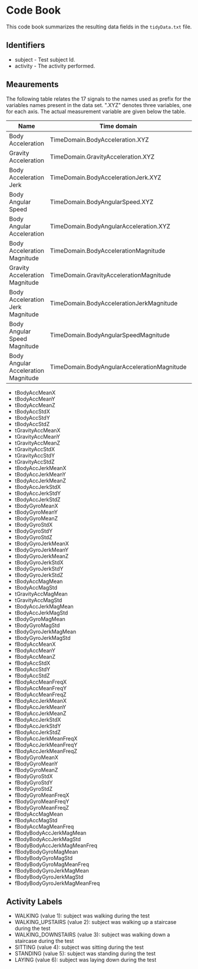 # Code Book

This code book summarizes the resulting data fields in the <code>tidyData.txt</code> file.

## Identifiers

* subject - Test subject Id.
* activity - The activity performed.

## Meaurements
The following table relates the 17 signals to the names used as prefix for the variables names present in the data set. 
".XYZ" denotes three variables, one for each axis.
The actual measurement variable are given below the table.

| Name | Time domain | Frequency domain |
| ---- | ----------- | ---------------- |
| Body Acceleration	| TimeDomain.BodyAcceleration.XYZ	| FrequencyDomain.BodyAcceleration.XYZ |
| Gravity Acceleration	| TimeDomain.GravityAcceleration.XYZ	|  |
| Body Acceleration Jerk	| TimeDomain.BodyAccelerationJerk.XYZ	| FrequencyDomain.BodyAccelerationJerk.XYZ |
| Body Angular Speed	| TimeDomain.BodyAngularSpeed.XYZ	| FrequencyDomain.BodyAngularSpeed.XYZ |
| Body Angular Acceleration	| TimeDomain.BodyAngularAcceleration.XYZ	|  |
| Body Acceleration Magnitude	| TimeDomain.BodyAccelerationMagnitude	| FrequencyDomain.BodyAccelerationMagnitude |
| Gravity Acceleration Magnitude	| TimeDomain.GravityAccelerationMagnitude	|  |
| Body Acceleration Jerk Magnitude	| TimeDomain.BodyAccelerationJerkMagnitude	| FrequencyDomain.BodyAccelerationJerkMagnitude |
| Body Angular Speed Magnitude	| TimeDomain.BodyAngularSpeedMagnitude	| FrequencyDomain.BodyAngularSpeedMagnitude |
| Body Angular Acceleration Magnitude	| TimeDomain.BodyAngularAccelerationMagnitude	| FrequencyDomain.BodyAngularAccelerationMagnitude |


* tBodyAccMeanX
* tBodyAccMeanY
* tBodyAccMeanZ
* tBodyAccStdX
* tBodyAccStdY
* tBodyAccStdZ
* tGravityAccMeanX
* tGravityAccMeanY
* tGravityAccMeanZ
* tGravityAccStdX
* tGravityAccStdY
* tGravityAccStdZ
* tBodyAccJerkMeanX
* tBodyAccJerkMeanY
* tBodyAccJerkMeanZ
* tBodyAccJerkStdX
* tBodyAccJerkStdY
* tBodyAccJerkStdZ
* tBodyGyroMeanX
* tBodyGyroMeanY
* tBodyGyroMeanZ
* tBodyGyroStdX
* tBodyGyroStdY
* tBodyGyroStdZ
* tBodyGyroJerkMeanX
* tBodyGyroJerkMeanY
* tBodyGyroJerkMeanZ
* tBodyGyroJerkStdX
* tBodyGyroJerkStdY
* tBodyGyroJerkStdZ
* tBodyAccMagMean
* tBodyAccMagStd
* tGravityAccMagMean
* tGravityAccMagStd
* tBodyAccJerkMagMean
* tBodyAccJerkMagStd
* tBodyGyroMagMean
* tBodyGyroMagStd
* tBodyGyroJerkMagMean
* tBodyGyroJerkMagStd
* fBodyAccMeanX
* fBodyAccMeanY
* fBodyAccMeanZ
* fBodyAccStdX
* fBodyAccStdY
* fBodyAccStdZ
* fBodyAccMeanFreqX
* fBodyAccMeanFreqY
* fBodyAccMeanFreqZ
* fBodyAccJerkMeanX
* fBodyAccJerkMeanY
* fBodyAccJerkMeanZ
* fBodyAccJerkStdX
* fBodyAccJerkStdY
* fBodyAccJerkStdZ
* fBodyAccJerkMeanFreqX
* fBodyAccJerkMeanFreqY
* fBodyAccJerkMeanFreqZ
* fBodyGyroMeanX
* fBodyGyroMeanY
* fBodyGyroMeanZ
* fBodyGyroStdX
* fBodyGyroStdY
* fBodyGyroStdZ
* fBodyGyroMeanFreqX
* fBodyGyroMeanFreqY
* fBodyGyroMeanFreqZ
* fBodyAccMagMean
* fBodyAccMagStd
* fBodyAccMagMeanFreq
* fBodyBodyAccJerkMagMean
* fBodyBodyAccJerkMagStd
* fBodyBodyAccJerkMagMeanFreq
* fBodyBodyGyroMagMean
* fBodyBodyGyroMagStd
* fBodyBodyGyroMagMeanFreq
* fBodyBodyGyroJerkMagMean
* fBodyBodyGyroJerkMagStd
* fBodyBodyGyroJerkMagMeanFreq

## Activity Labels

* WALKING (value 1): subject was walking during the test
* WALKING_UPSTAIRS (value 2): subject was walking up a staircase during the test
* WALKING_DOWNSTAIRS (value 3): subject was walking down a staircase during the test
* SITTING (value 4): subject was sitting during the test
* STANDING (value 5): subject was standing during the test
* LAYING (value 6): subject was laying down during the test
